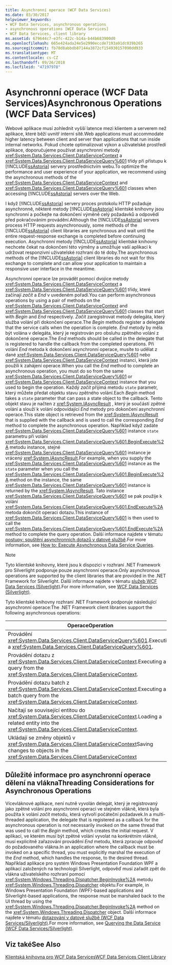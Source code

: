 ```yaml
---
title: Asynchronní operace (WCF Data Services)
ms.date: 03/30/2017
helpviewer_keywords:
- WCF Data Services, asynchronous operations
- asynchronous operations [WCF Data Services]
- WCF Data Services, client library
ms.assetid: 679644c7-e3fc-422c-b14a-b44b683900d0
ms.openlocfilehash: 665e424ada24e5e2990eccde7193a91dc039b265
ms.sourcegitcommit: fb78d8abbdb87144a3872cf154930157090dd933
ms.translationtype: MT
ms.contentlocale: cs-CZ
ms.lasthandoff: 09/26/2018
ms.locfileid: "47197978"
---
```

# <a name="asynchronous-operations-wcf-data-services"></a><span data-ttu-id="3a0b5-102">Asynchronní operace (WCF Data Services)</span><span class="sxs-lookup"><span data-stu-id="3a0b5-102">Asynchronous Operations (WCF Data Services)</span></span>
<span data-ttu-id="3a0b5-103">Webové aplikace musí zohlednit vyšší latence mezi klientem a serverem než aplikace, které běží uvnitř interní sítě.</span><span class="sxs-lookup"><span data-stu-id="3a0b5-103">Web applications must accommodate higher latency between client and server than applications that run inside internal networks.</span></span> <span data-ttu-id="3a0b5-104">Pokud chcete optimalizovat výkon a uživatelské prostředí aplikace, doporučujeme používat asynchronní metody <xref:System.Data.Services.Client.DataServiceContext> a <xref:System.Data.Services.Client.DataServiceQuery%601> třídy při přístupu k [!INCLUDE[ssAstoria](../../../../includes/ssastoria-md.md)] servery prostřednictvím webu.</span><span class="sxs-lookup"><span data-stu-id="3a0b5-104">To optimize the performance and user experience of your application, we recommend using the asynchronous methods of the <xref:System.Data.Services.Client.DataServiceContext> and <xref:System.Data.Services.Client.DataServiceQuery%601> classes when accessing [!INCLUDE[ssAstoria](../../../../includes/ssastoria-md.md)] servers over the Web.</span></span>  
  
 <span data-ttu-id="3a0b5-105">I když [!INCLUDE[ssAstoria](../../../../includes/ssastoria-md.md)] servery proces protokolu HTTP požaduje asynchronně, některé metody [!INCLUDE[ssAstoria](../../../../includes/ssastoria-md.md)] klientské knihovny jsou synchronní a počkejte na dokončení výměně celý požadavků a odpovědí před pokračováním provádění.</span><span class="sxs-lookup"><span data-stu-id="3a0b5-105">Although the [!INCLUDE[ssAstoria](../../../../includes/ssastoria-md.md)] servers process HTTP requests asynchronously, some methods of the [!INCLUDE[ssAstoria](../../../../includes/ssastoria-md.md)] client libraries are synchronous and wait until the entire request-response exchange is completed before continuing execution.</span></span> <span data-ttu-id="3a0b5-106">Asynchronní metody [!INCLUDE[ssAstoria](../../../../includes/ssastoria-md.md)] klientské knihovny nechcete čekat na dokončení této výměny a umožňuje vaší aplikaci k udržovat responzivní uživatelské rozhraní do té doby.</span><span class="sxs-lookup"><span data-stu-id="3a0b5-106">The asynchronous methods of the [!INCLUDE[ssAstoria](../../../../includes/ssastoria-md.md)] client libraries do not wait for this exchange to complete and can allow your application to maintain a responsive user interface in the meantime.</span></span>  
  
 <span data-ttu-id="3a0b5-107">Asynchronní operace lze provádět pomocí dvojice metody <xref:System.Data.Services.Client.DataServiceContext> a <xref:System.Data.Services.Client.DataServiceQuery%601> třídy, které začínají *začít* a *End* v uvedeném pořadí.</span><span class="sxs-lookup"><span data-stu-id="3a0b5-107">You can perform asynchronous operations by using a pair of methods on the <xref:System.Data.Services.Client.DataServiceContext> and <xref:System.Data.Services.Client.DataServiceQuery%601> classes that start with *Begin* and *End* respectively.</span></span> <span data-ttu-id="3a0b5-108">*Začít* zaregistrovat metody delegáta, který služba volání při dokončení operace.</span><span class="sxs-lookup"><span data-stu-id="3a0b5-108">The *Begin* methods register a delegate that the service calls when the operation is complete.</span></span> <span data-ttu-id="3a0b5-109">*End* metody by měla být volána v delegáta, který je registrován pro obsluhu zpětného volání z dokončené operace.</span><span class="sxs-lookup"><span data-stu-id="3a0b5-109">The *End* methods should be called in the delegate that is registered to handle the callback from the completed operations.</span></span> <span data-ttu-id="3a0b5-110">Při volání *End* metoda k dokončení asynchronní operace, musíte to udělat z dané <xref:System.Data.Services.Client.DataServiceQuery%601> nebo <xref:System.Data.Services.Client.DataServiceContext> instanci, která jste použili k zahájení operace.</span><span class="sxs-lookup"><span data-stu-id="3a0b5-110">When you call the *End* method to complete an asynchronous operation, you must do so from the same <xref:System.Data.Services.Client.DataServiceQuery%601> or <xref:System.Data.Services.Client.DataServiceContext> instance that you used to begin the operation.</span></span> <span data-ttu-id="3a0b5-111">Každý *začít* přijímá metodu `state` parametr, který můžete předat objektu stavu zpětného volání.</span><span class="sxs-lookup"><span data-stu-id="3a0b5-111">Each *Begin* method takes a `state` parameter that can pass a state object to the callback.</span></span> <span data-ttu-id="3a0b5-112">Tento objekt stavu je načten z <xref:System.IAsyncResult> , který je součástí zpětné volání a slouží k volání odpovídající *End* metody pro dokončení asynchronní operace.</span><span class="sxs-lookup"><span data-stu-id="3a0b5-112">This state object is retrieved from the <xref:System.IAsyncResult> that is supplied with the callback and is used to call the corresponding *End* method to complete the asynchronous operation.</span></span> <span data-ttu-id="3a0b5-113">Například když zadáte <xref:System.Data.Services.Client.DataServiceQuery%601> instance `state` parametru při volání <xref:System.Data.Services.Client.DataServiceQuery%601.BeginExecute%2A> metodu instance, stejné <xref:System.Data.Services.Client.DataServiceQuery%601> instance je vrácený <xref:System.IAsyncResult>.</span><span class="sxs-lookup"><span data-stu-id="3a0b5-113">For example, when you supply the <xref:System.Data.Services.Client.DataServiceQuery%601> instance as the `state` parameter when you call the <xref:System.Data.Services.Client.DataServiceQuery%601.BeginExecute%2A> method on the instance, the same <xref:System.Data.Services.Client.DataServiceQuery%601> instance is returned by the <xref:System.IAsyncResult>.</span></span> <span data-ttu-id="3a0b5-114">Tato instance <xref:System.Data.Services.Client.DataServiceQuery%601> se pak použije k volání <xref:System.Data.Services.Client.DataServiceQuery%601.EndExecute%2A> metoda dokončit operaci dotazu.</span><span class="sxs-lookup"><span data-stu-id="3a0b5-114">This instance of <xref:System.Data.Services.Client.DataServiceQuery%601> is then used to call the <xref:System.Data.Services.Client.DataServiceQuery%601.EndExecute%2A> method to complete the query operation.</span></span> <span data-ttu-id="3a0b5-115">Další informace najdete v tématu [postupy: spuštění asynchronních dotazů v datové službě](../../../../docs/framework/data/wcf/how-to-execute-asynchronous-data-service-queries-wcf-data-services.md).</span><span class="sxs-lookup"><span data-stu-id="3a0b5-115">For more information, see [How to: Execute Asynchronous Data Service Queries](../../../../docs/framework/data/wcf/how-to-execute-asynchronous-data-service-queries-wcf-data-services.md).</span></span>  
  
> [!NOTE]
>  <span data-ttu-id="3a0b5-116">Tyto klientské knihovny, které jsou k dispozici v rozhraní .NET Framework pro Silverlight podporuje pouze asynchronní operace.</span><span class="sxs-lookup"><span data-stu-id="3a0b5-116">Only asynchronous operations are supported by the client libraries that are provided in the .NET Framework for Silverlight.</span></span> <span data-ttu-id="3a0b5-117">Další informace najdete v tématu [služeb WCF Data Services (Silverlight)](https://go.microsoft.com/fwlink/?LinkID=143149).</span><span class="sxs-lookup"><span data-stu-id="3a0b5-117">For more information, see [WCF Data Services (Silverlight)](https://go.microsoft.com/fwlink/?LinkID=143149).</span></span>  
  
 <span data-ttu-id="3a0b5-118">Tyto klientské knihovny rozhraní .NET Framework podporuje následující asynchronní operace:</span><span class="sxs-lookup"><span data-stu-id="3a0b5-118">The .NET Framework client libraries support the following asynchronous operations:</span></span>  
  
|<span data-ttu-id="3a0b5-119">Operace</span><span class="sxs-lookup"><span data-stu-id="3a0b5-119">Operation</span></span>|<span data-ttu-id="3a0b5-120">Metody</span><span class="sxs-lookup"><span data-stu-id="3a0b5-120">Methods</span></span>|  
|---------------|-------------|  
|<span data-ttu-id="3a0b5-121">Provádění <xref:System.Data.Services.Client.DataServiceQuery%601>.</span><span class="sxs-lookup"><span data-stu-id="3a0b5-121">Executing a <xref:System.Data.Services.Client.DataServiceQuery%601>.</span></span>|-   <xref:System.Data.Services.Client.DataServiceQuery%601.BeginExecute%2A><br />-   <xref:System.Data.Services.Client.DataServiceQuery%601.EndExecute%2A>|  
|<span data-ttu-id="3a0b5-122">Provádění dotazu z <xref:System.Data.Services.Client.DataServiceContext>.</span><span class="sxs-lookup"><span data-stu-id="3a0b5-122">Executing a query from the <xref:System.Data.Services.Client.DataServiceContext>.</span></span>|-   <xref:System.Data.Services.Client.DataServiceContext.BeginExecute%2A><br />-   <xref:System.Data.Services.Client.DataServiceContext.EndExecute%2A>|  
|<span data-ttu-id="3a0b5-123">Provádění dotazu batch z <xref:System.Data.Services.Client.DataServiceContext>.</span><span class="sxs-lookup"><span data-stu-id="3a0b5-123">Executing a batch query from the <xref:System.Data.Services.Client.DataServiceContext>.</span></span>|-   <xref:System.Data.Services.Client.DataServiceContext.BeginExecuteBatch%2A><br />-   <xref:System.Data.Services.Client.DataServiceContext.EndExecuteBatch%2A>|  
|<span data-ttu-id="3a0b5-124">Načítají se související entitou do <xref:System.Data.Services.Client.DataServiceContext>.</span><span class="sxs-lookup"><span data-stu-id="3a0b5-124">Loading a related entity into the <xref:System.Data.Services.Client.DataServiceContext>.</span></span>|-   <xref:System.Data.Services.Client.DataServiceContext.BeginLoadProperty%2A><br />-   <xref:System.Data.Services.Client.DataServiceContext.EndLoadProperty%2A>|  
|<span data-ttu-id="3a0b5-125">Ukládají se změny objektů v <xref:System.Data.Services.Client.DataServiceContext></span><span class="sxs-lookup"><span data-stu-id="3a0b5-125">Saving changes to objects in the <xref:System.Data.Services.Client.DataServiceContext></span></span>|-   <xref:System.Data.Services.Client.DataServiceContext.BeginSaveChanges%2A><br />-   <xref:System.Data.Services.Client.DataServiceContext.EndSaveChanges%2A>|  
  
## <a name="threading-considerations-for-asynchronous-operations"></a><span data-ttu-id="3a0b5-126">Důležité informace pro asynchronní operace dělení na vlákna</span><span class="sxs-lookup"><span data-stu-id="3a0b5-126">Threading Considerations for Asynchronous Operations</span></span>  
 <span data-ttu-id="3a0b5-127">Vícevláknové aplikace, není nutně vyvolán delegát, který je registrovaný jako zpětné volání pro asynchronní operaci ve stejném vlákně, která byla použita k volání *začít* metodu, která vytvoří počáteční požadavek.</span><span class="sxs-lookup"><span data-stu-id="3a0b5-127">In a multi-threaded application, the delegate that is registered as a callback for the asynchronous operation is not necessarily invoked on the same thread that was used to call the *Begin* method, which creates the initial request.</span></span> <span data-ttu-id="3a0b5-128">V aplikaci, ve kterém musí být zpětné volání vyvolat na konkrétním vlákně, musí explicitně zařazování provádění *End* metodu, která zpracuje odpověď do požadovaného vlákna.</span><span class="sxs-lookup"><span data-stu-id="3a0b5-128">In an application where the callback must be invoked on a specific thread, you must explicitly marshal the execution of the *End* method, which handles the response, to the desired thread.</span></span> <span data-ttu-id="3a0b5-129">Například aplikace pro systém Windows Presentation Foundation WPF a aplikací založených na technologii Silverlight, odpověď musí zařadit zpět do vlákna uživatelského rozhraní pomocí <xref:System.Windows.Threading.Dispatcher.BeginInvoke%2A> metodu <xref:System.Windows.Threading.Dispatcher> objektu.</span><span class="sxs-lookup"><span data-stu-id="3a0b5-129">For example, in Windows Presentation Foundation (WPF)-based applications and Silverlight-based applications, the response must be marshaled back to the UI thread by using the <xref:System.Windows.Threading.Dispatcher.BeginInvoke%2A> method on the <xref:System.Windows.Threading.Dispatcher> object.</span></span> <span data-ttu-id="3a0b5-130">Další informace najdete v tématu [dotazování v datové službě (WCF Data Services/Silverlight)](https://msdn.microsoft.com/library/3a7cdc07-c37e-4da2-b98b-c3763fd0970b).</span><span class="sxs-lookup"><span data-stu-id="3a0b5-130">For more information, see [Querying the Data Service (WCF Data Services/Silverlight)](https://msdn.microsoft.com/library/3a7cdc07-c37e-4da2-b98b-c3763fd0970b).</span></span>  
  
## <a name="see-also"></a><span data-ttu-id="3a0b5-131">Viz také</span><span class="sxs-lookup"><span data-stu-id="3a0b5-131">See Also</span></span>  
 [<span data-ttu-id="3a0b5-132">Klientská knihovna pro WCF Data Services</span><span class="sxs-lookup"><span data-stu-id="3a0b5-132">WCF Data Services Client Library</span></span>](../../../../docs/framework/data/wcf/wcf-data-services-client-library.md)
